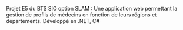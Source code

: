 Projet E5 du BTS SIO option SLAM :
Une application web permettant la gestion de profils de médecins en fonction de leurs régions et départements.
Développé en .NET, C#
